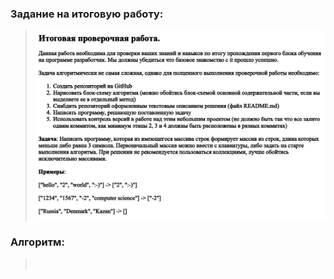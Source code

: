 ### **Задание на итоговую работу:**

>![](./jpeg/task.jpg)

### **Алгоритм:**

>![](./jpeg/algorithm.jpg)